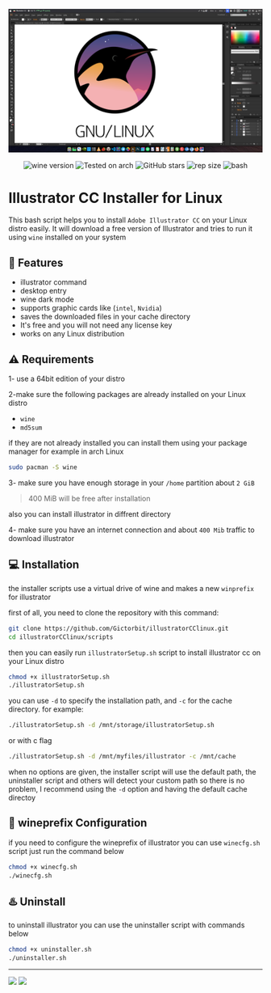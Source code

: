 
<div align="center" class="tip" markdown="1" style>

![ai screenshot](images/Screenshot-illustratorCC.png)

![wine version](https://img.shields.io/badge/wine-5.22-red) ![Tested on arch](https://img.shields.io/badge/Tested%20on-Arch_linux-brightgreen) ![GitHub stars](https://img.shields.io/github/stars/Gictorbit/illustratorCClinux) ![rep size](https://img.shields.io/github/repo-size/gictorbit/illustratorCClinux) ![bash](https://img.shields.io/badge/bash-5.0-yellowgreen)
</div>

</div>

# Illustrator CC Installer for Linux
This bash script helps you to install `Adobe Illustrator CC` on your Linux distro easily. It will download a free version of Illustrator and tries to run it using `wine` installed on your system

## :rocket: Features
* illustrator command
* desktop entry
* wine dark mode
* supports graphic cards like (`intel`, `Nvidia`)
* saves the downloaded files in your cache directory
* It's free and you will not need any license key
* works on any Linux distribution


## :warning: Requirements
1- use a 64bit edition of your distro

2-make sure the following packages are already installed on your Linux distro
* `wine`
* `md5sum`


if they are not already installed you can install them using your package manager for example in arch Linux
```bash
sudo pacman -S wine
``` 
3- make sure you have enough storage in your `/home` partition about `2 GiB`
> 400 MiB will be free after installation

also you can install illustrator in diffrent directory

4- make sure you have an internet connection and about `400 Mib` traffic to download illustrator

## :computer: Installation

the installer scripts use a virtual drive of wine and makes a new `winprefix` for illustrator

first of all, you need to clone the repository with this command:
```bash
git clone https://github.com/Gictorbit/illustratorCClinux.git
cd illustratorCClinux/scripts
```
then you can easily run `illustratorSetup.sh` script to install illustrator cc on your Linux distro

```bash
chmod +x illustratorSetup.sh
./illustratorSetup.sh
```

you can use `-d` to specify the installation path, and `-c` for the cache directory.
for example:
```bash
./illustratorSetup.sh -d /mnt/storage/illustratorSetup.sh
```
or with c flag
```bash
./illustratorSetup.sh -d /mnt/myfiles/illustrator -c /mnt/cache
```
when no options are given, the installer script will use the default path, 
the uninstaller script and others will detect your custom path so there is no problem,
I recommend using the `-d` option and having the default cache directoy


## :wine_glass: wineprefix Configuration
if you need to configure the wineprefix of illustrator you can use `winecfg.sh` script just run the command below
```bash
chmod +x winecfg.sh
./winecfg.sh
```

## :hotsprings: Uninstall
to uninstall illustrator you can use the uninstaller script with commands below

```bash
chmod +x uninstaller.sh
./uninstaller.sh
```
---
<a href="https://poshtiban.com">
<img src="https://raw.githubusercontent.com/Gictorbit/photoshopCClinux/master/images/poshtibancom.png" width="25%"></a> 

<a href="https://github.com/Gictorbit/photoshopCClinux">
<img src="https://github.com/Gictorbit/photoshopCClinux/raw/master/images/AdobePhotoshop-icon.png" width="9%">
</a>